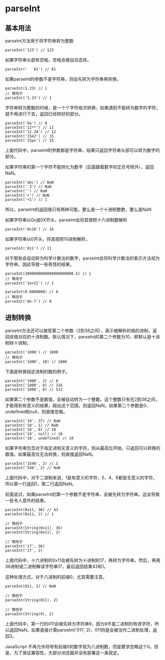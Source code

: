 parseInt
===

基本用法
--
parseInt方法用于将字符串转为整数

    parseInt('123') // 123

如果字符串头部有空格，空格会被自动去除。

    parseInt('   81') // 81
    
如果parseInt的参数不是字符串，则会先转为字符串再转换。

    parseInt(1.23) // 1
    // 等同于
    parseInt('1.23') // 1
    
    
字符串转为整数的时候，是一个个字符依次转换，如果遇到不能转为数字的字符，就不再进行下去，返回已经转好的部分。

    parseInt('8a') // 8
    parseInt('12**') // 12
    parseInt('12.34') // 12
    parseInt('15e2') // 15
    parseInt('15px') // 15
    
上面代码中，parseInt的参数都是字符串，结果只返回字符串头部可以转为数字的部分。

如果字符串的第一个字符不能转化为数字（后面跟着数字的正负号除外），返回NaN。

    parseInt('abc') // NaN
    parseInt('.3') // NaN
    parseInt('') // NaN
    parseInt('+') // NaN
    parseInt('+1') // 1
    
所以，parseInt的返回值只有两种可能，要么是一个十进制整数，要么是NaN 

如果字符串以0x或0X开头，parseInt会将其按照十六进制数解析

    parseInt('0x10') // 16
    
如果字符串以0开头，将其按照10进制解析。

    parseInt('011') // 11
    
对于那些会自动转为科学计数法的数字，parseInt会将科学计数法的表示方法视为字符串，因此导致一些奇怪的结果。

    parseInt(1000000000000000000000.5) // 1
    // 等同于
    parseInt('1e+21') // 1
    
    parseInt(0.0000008) // 8
    // 等同于
    parseInt('8e-7') // 8
    
    
进制转换
-

parseInt方法还可以接受第二个参数（2到36之间），表示被解析的值的进制，返回该值对应的十进制数。默认情况下，parseInt的第二个参数为10，即默认是十进制转十进制。

    parseInt('1000') // 1000
    // 等同于
    parseInt('1000', 10) // 1000
    
    
下面是转换指定进制的数的例子。

    parseInt('1000', 2) // 8
    parseInt('1000', 6) // 216
    parseInt('1000', 8) // 512
    
如果第二个参数不是数值，会被自动转为一个整数。这个整数只有在2到36之间，才能得到有意义的结果，超出这个范围，则返回NaN。如果第二个参数是0、undefined和null，则直接忽略。

    parseInt('10', 37) // NaN
    parseInt('10', 1) // NaN
    parseInt('10', 0) // 10
    parseInt('10', null) // 10
    parseInt('10', undefined) // 10
    
如果字符串包含对于指定进制无意义的字符，则从最高位开始，只返回可以转换的数值。如果最高位无法转换，则直接返回NaN。

    parseInt('1546', 2) // 1
    parseInt('546', 2) // NaN
    
上面代码中，对于二进制来说，1是有意义的字符，5、4、6都是无意义的字符，所以第一行返回1，第二行返回NaN。

前面说过，如果parseInt的第一个参数不是字符串，会被先转为字符串。这会导致一些令人意外的结果。

    parseInt(0x11, 36) // 43
    parseInt(0x11, 2) // 1
    
    // 等同于
    parseInt(String(0x11), 36)
    parseInt(String(0x11), 2)
    
    // 等同于
    parseInt('17', 36)
    parseInt('17', 2)
    
上面代码中，十六进制的0x11会被先转为十进制的17，再转为字符串。然后，再用36进制或二进制解读字符串17，最后返回结果43和1。

这种处理方式，对于八进制的前缀0，尤其需要注意。

    parseInt(011, 2) // NaN
    
    // 等同于
    parseInt(String(011), 2)
    
    // 等同于
    parseInt(String(9), 2)
    
上面代码中，第一行的011会被先转为字符串9，因为9不是二进制的有效字符，所以返回NaN。如果直接计算parseInt('011', 2)，011则是会被当作二进制处理，返回3。

JavaScript 不再允许将带有前缀0的数字视为八进制数，而是要求忽略这个0。但是，为了保证兼容性，大部分浏览器并没有部署这一条规定。
